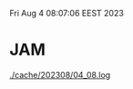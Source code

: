 Fri Aug  4 08:07:06 EEST 2023
# JAM
<a href='./cache/202308/04_08.log'>./cache/202308/04_08.log</a>
